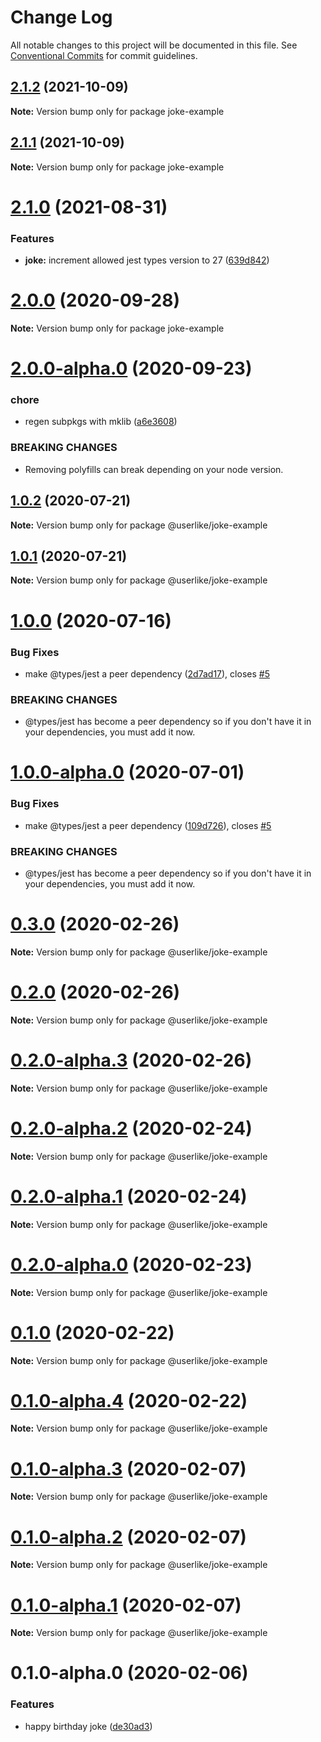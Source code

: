 # Change Log

All notable changes to this project will be documented in this file.
See [Conventional Commits](https://conventionalcommits.org) for commit guidelines.

## [2.1.2](https://github.com/userlike/joke/compare/v2.1.1...v2.1.2) (2021-10-09)

**Note:** Version bump only for package joke-example





## [2.1.1](https://github.com/userlike/joke/compare/v2.1.0...v2.1.1) (2021-10-09)

**Note:** Version bump only for package joke-example





# [2.1.0](https://github.com/anilanar/dev/compare/v2.0.0...v2.1.0) (2021-08-31)


### Features

* **joke:** increment allowed jest types version to 27 ([639d842](https://github.com/anilanar/dev/commit/639d842cc8a79420e4f0d85cf5653fd1d7ef16bf))





# [2.0.0](https://github.com/anilanar/dev/compare/v2.0.0-alpha.0...v2.0.0) (2020-09-28)

**Note:** Version bump only for package joke-example





# [2.0.0-alpha.0](https://github.com/anilanar/dev/compare/v1.0.2...v2.0.0-alpha.0) (2020-09-23)


### chore

* regen subpkgs with mklib ([a6e3608](https://github.com/anilanar/dev/commit/a6e3608ee718f4964329298cb8bcca3ec9845a20))


### BREAKING CHANGES

* Removing polyfills can break depending on your node version.





## [1.0.2](https://github.com/anilanar/dev/compare/v1.0.1...v1.0.2) (2020-07-21)

**Note:** Version bump only for package @userlike/joke-example





## [1.0.1](https://github.com/anilanar/dev/compare/v1.0.0...v1.0.1) (2020-07-21)

**Note:** Version bump only for package @userlike/joke-example





# [1.0.0](https://github.com/anilanar/dev/compare/v0.3.0...v1.0.0) (2020-07-16)


### Bug Fixes

* make @types/jest a peer dependency ([2d7ad17](https://github.com/anilanar/dev/commit/2d7ad17f008308ac3d08570a86d372132872b1d6)), closes [#5](https://github.com/anilanar/dev/issues/5)


### BREAKING CHANGES

* @types/jest has become a peer dependency so if you don't have it in your dependencies, you must add
it now.





# [1.0.0-alpha.0](https://github.com/anilanar/dev/compare/v0.3.0...v1.0.0-alpha.0) (2020-07-01)


### Bug Fixes

* make @types/jest a peer dependency ([109d726](https://github.com/anilanar/dev/commit/109d726d74d8837c42f38be1d3c5a737d9537866)), closes [#5](https://github.com/anilanar/dev/issues/5)


### BREAKING CHANGES

* @types/jest has become a peer dependency so if you don't have it in your dependencies, you must add
it now.





# [0.3.0](https://github.com/userlike/joke/compare/v0.2.0...v0.3.0) (2020-02-26)

**Note:** Version bump only for package @userlike/joke-example





# [0.2.0](https://github.com/userlike/joke/compare/v0.2.0-alpha.3...v0.2.0) (2020-02-26)

**Note:** Version bump only for package @userlike/joke-example





# [0.2.0-alpha.3](https://github.com/userlike/joke/compare/v0.2.0-alpha.2...v0.2.0-alpha.3) (2020-02-26)

**Note:** Version bump only for package @userlike/joke-example





# [0.2.0-alpha.2](https://github.com/userlike/joke/compare/v0.2.0-alpha.1...v0.2.0-alpha.2) (2020-02-24)

**Note:** Version bump only for package @userlike/joke-example





# [0.2.0-alpha.1](https://github.com/userlike/joke/compare/v0.2.0-alpha.0...v0.2.0-alpha.1) (2020-02-24)

**Note:** Version bump only for package @userlike/joke-example





# [0.2.0-alpha.0](https://github.com/userlike/joke/compare/v0.1.0...v0.2.0-alpha.0) (2020-02-23)

**Note:** Version bump only for package @userlike/joke-example





# [0.1.0](https://github.com/userlike/joke/compare/v0.1.0-alpha.4...v0.1.0) (2020-02-22)

**Note:** Version bump only for package @userlike/joke-example





# [0.1.0-alpha.4](https://github.com/userlike/joke/compare/v0.1.0-alpha.3...v0.1.0-alpha.4) (2020-02-22)

**Note:** Version bump only for package @userlike/joke-example





# [0.1.0-alpha.3](https://github.com/anilanar/joke/compare/v0.1.0-alpha.2...v0.1.0-alpha.3) (2020-02-07)

**Note:** Version bump only for package @userlike/joke-example





# [0.1.0-alpha.2](https://github.com/anilanar/joke/compare/v0.1.0-alpha.1...v0.1.0-alpha.2) (2020-02-07)

**Note:** Version bump only for package @userlike/joke-example





# [0.1.0-alpha.1](https://github.com/anilanar/joke/compare/v0.1.0-alpha.0...v0.1.0-alpha.1) (2020-02-07)

**Note:** Version bump only for package @userlike/joke-example





# 0.1.0-alpha.0 (2020-02-06)


### Features

* happy birthday joke ([de30ad3](https://github.com/anilanar/joke/commit/de30ad331af8294a973a1c3c90023e33201fc290))

